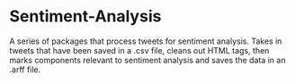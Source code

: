 # Sentiment-Analysis
A series of packages that process tweets for sentiment analysis. Takes in tweets that have been saved in a .csv file, cleans out HTML tags, then marks components relevant to sentiment analysis and saves the data in an .arff file.
